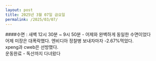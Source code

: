 ```yaml
---
layout: post
title: 2025년 3월 07일 금요일
permalink: /2025/03/07/
---
```

####수면 : 새벽 12시 30분 ~ 9시 50분 - 어제와 완벽하게 동일한 수면이었다<br/>
어제 미장은 대폭락했다. 엔비디아 정찰병 보내자마자 -2.67%먹었다.<br/>
xpeng과 cweb은 선방했다.<br/>
운동완료 - 독산까지 다녀왔다
